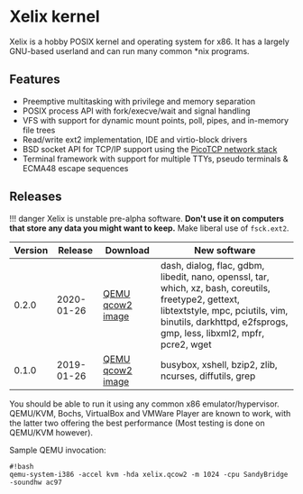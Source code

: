 # Xelix kernel

Xelix is a hobby POSIX kernel and operating system for x86. It has a largely GNU-based userland and can run many common \*nix programs.

## Features

* Preemptive multitasking with privilege and memory separation
* POSIX process API with fork/execve/wait and signal handling
* VFS with support for dynamic mount points, poll, pipes, and in-memory file trees
* Read/write ext2 implementation, IDE and virtio-block drivers
* BSD socket API for TCP/IP support using the [PicoTCP network stack](https://github.com/tass-belgium/picotcp)
* Terminal framework with support for multiple TTYs, pseudo terminals & ECMA48 escape sequences

## Releases


!!! danger
	Xelix is unstable pre-alpha software. **Don't use it on computers that store any data you might want to keep.** Make liberal use of `fsck.ext2`.

 Version | Release           | Download                                   | New software
---------|-------------------|--------------------------------------------|--------------
 0.2.0   | 2020-01-26        | [QEMU qcow2 image](https://github.com/lutoma/xelix/releases/download/v0.2.0/xelix-0.2.0.qcow2)                           | dash, dialog, flac, gdbm, libedit, nano, openssl, tar, which, xz, bash, coreutils, freetype2, gettext, libtextstyle, mpc, pciutils, vim, binutils, darkhttpd, e2fsprogs, gmp, less, libxml2, mpfr, pcre2, wget
 0.1.0   | 2019-01-26        | [QEMU qcow2 image](https://github.com/lutoma/xelix/releases/download/v0.1.0/xelix-0.1.0.qcow2)                           | busybox, xshell, bzip2, zlib, ncurses, diffutils, grep

You should be able to run it using any common x86 emulator/hypervisor.
QEMU/KVM, Bochs, VirtualBox and VMWare Player are known to work, with the
latter two offering the best performance (Most testing is done on QEMU/KVM however).

Sample QEMU invocation:

	#!bash
	qemu-system-i386 -accel kvm -hda xelix.qcow2 -m 1024 -cpu SandyBridge -soundhw ac97

